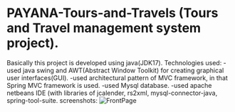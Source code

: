 # PAYANA-Tours-and-Travels (Tours and Travel management system project).
Basically this project is developed using java(JDK17).
Technologies used:
-used java swing and AWT(Abstract Window Toolkit) for creating graphical user interfaces(GUI).
-used architectural pattern of MVC framework, in that Spring MVC framework is used.
-used Mysql database.
-used apache netbeans IDE (with libraries of jcalender, rs2xml, mysql-connector-java, spring-tool-suite.
screenshots:
![FrontPage](https://github.com/Naveendevaraju5265/PAYANA-Tours-and-Travels/assets/112312436/bbff3b8f-fcf4-4932-a17f-ba18dab1e8d3)
